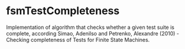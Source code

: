 # fsmTestCompleteness
Implementation of algorithm that checks whether a given test suite is complete, according Simao, Adenilso and Petrenko, Alexandre (2010) - Checking completeness of Tests for Finite State Machines.
